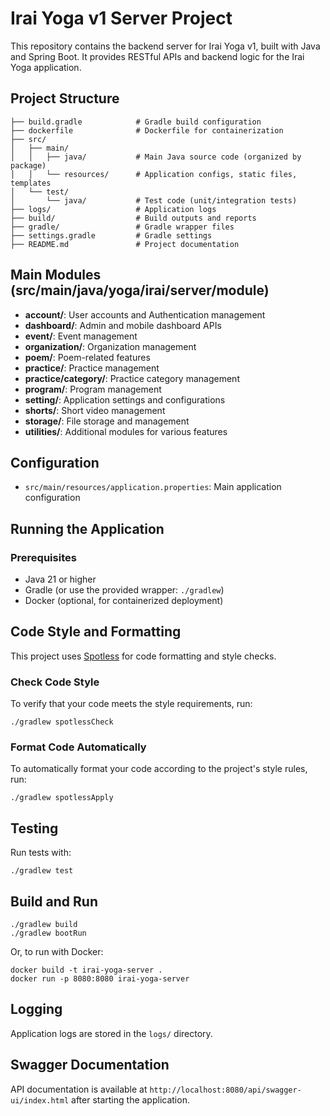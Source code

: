 # Irai Yoga v1 Server Project

This repository contains the backend server for Irai Yoga v1, built with Java and Spring Boot. It provides RESTful APIs and backend logic for the Irai Yoga application.

## Project Structure

```
├── build.gradle            # Gradle build configuration
├── dockerfile              # Dockerfile for containerization
├── src/
│   ├── main/
│   │   ├── java/           # Main Java source code (organized by package)
│   │   └── resources/      # Application configs, static files, templates
│   └── test/
│       └── java/           # Test code (unit/integration tests)
├── logs/                   # Application logs
├── build/                  # Build outputs and reports
├── gradle/                 # Gradle wrapper files
├── settings.gradle         # Gradle settings
├── README.md               # Project documentation
```

## Main Modules (src/main/java/yoga/irai/server/module)
- **account/**: User accounts and Authentication management
- **dashboard/**: Admin and mobile dashboard APIs
- **event/**: Event management
- **organization/**: Organization management
- **poem/**: Poem-related features
- **practice/**: Practice management
- **practice/category/**: Practice category management
- **program/**: Program management
- **setting/**: Application settings and configurations
- **shorts/**: Short video management
- **storage/**: File storage and management
- **utilities/**: Additional modules for various features

## Configuration
- `src/main/resources/application.properties`: Main application configuration

## Running the Application

### Prerequisites
- Java 21 or higher
- Gradle (or use the provided wrapper: `./gradlew`)
- Docker (optional, for containerized deployment)

## Code Style and Formatting

This project uses [Spotless](https://github.com/diffplug/spotless) for code formatting and style checks.

### Check Code Style
To verify that your code meets the style requirements, run:
```
./gradlew spotlessCheck
```
### Format Code Automatically
To automatically format your code according to the project's style rules, run:
```
./gradlew spotlessApply
```
## Testing

Run tests with:
```
./gradlew test
```

## Build and Run

```
./gradlew build
./gradlew bootRun
```

Or, to run with Docker:

```
docker build -t irai-yoga-server .
docker run -p 8080:8080 irai-yoga-server
```

## Logging

Application logs are stored in the `logs/` directory.

## Swagger Documentation

API documentation is available at `http://localhost:8080/api/swagger-ui/index.html` after starting the application.
